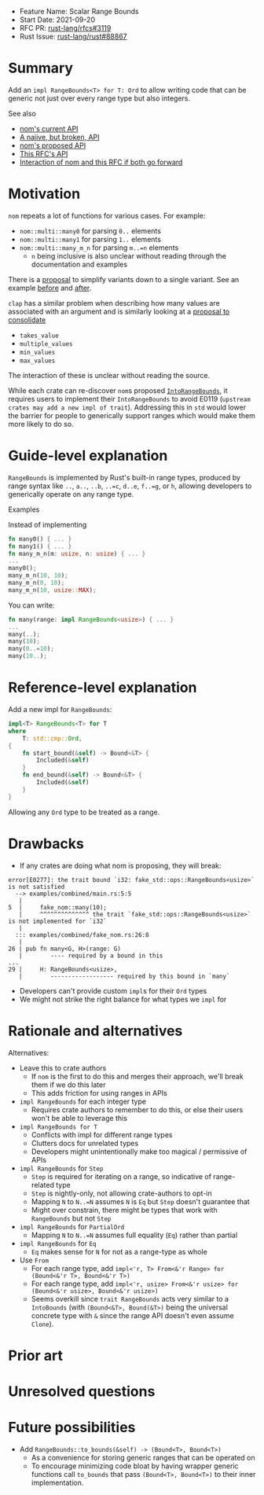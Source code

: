 - Feature Name: Scalar Range Bounds
- Start Date: 2021-09-20
- RFC PR: [rust-lang/rfcs#3119](https://github.com/rust-lang/rfcs/pull/3119)
- Rust Issue: [rust-lang/rust#88867](https://github.com/rust-lang/rust/issues/88867)

# Summary
[summary]: #summary

Add an `impl RangeBounds<T> for T: Ord` to allow writing code that can be
generic not just over every range type but also integers.

See also
- [nom's current API](examples/current)
- [A naiive, but broken, API](examples/broken-nom-proposal)
- [nom's proposed API](examples/nom-proposal)
- [This RFC's API](examples/rust-proposal)
- [Interaction of nom and this RFC if both go forward](examples/combined)

# Motivation
[motivation]: #motivation

`nom` repeats a lot of functions for various cases.  For example:
- `nom::multi::many0` for parsing `0..` elements
- `nom::multi::many1` for parsing `1..` elements
- `nom::multi::many_m_n` for parsing `m..=n` elements
  - `n` being inclusive is also unclear without reading through the documentation and examples

There is a [proposal](https://github.com/Geal/nom/issues/1393) to simplify
variants down to a single variant.  See an example
[before](examples/current/main.rs) and [after](examples/nom-proposal/main.rs).

`clap` has a similar problem when describing how many values are associated
with an argument and is similarly looking at a [proposal to
consolidate](https://github.com/clap-rs/clap/issues/2688)
- `takes_value`
- `multiple_values`
- `min_values`
- `max_values`

The interaction of these is unclear without reading the source.

While each crate can re-discover `nom`s proposed
[`IntoRangeBounds`](examples/nom-proposa/fake_nom.rs), it requires users to
implement their `IntoRangeBounds` to avoid E0119
(`upstream crates may add a new impl of trait`).  Addressing this in `std`
would lower the barrier for people to generically support ranges which would
make them more likely to do so.

# Guide-level explanation
[guide-level-explanation]: #guide-level-explanation

`RangeBounds` is implemented by Rust's built-in range types, produced
by range syntax like `..`, `a..`, `..b`, `..=c`, `d..e`, `f..=g`, or `h`,
allowing developers to generically operate on any range type.

Examples

Instead of implementing
```rust
fn many0() { ... }
fn many1() { ... }
fn many_m_n(m: usize, n: usize) { ... }
...
many0();
many_m_n(10, 10);
many_m_n(0, 10);
many_m_n(10, usize::MAX);
```

You can write:
```rust
fn many(range: impl RangeBounds<usize>) { ... }
...
many(..);
many(10);
many(0..=10);
many(10..);
```

# Reference-level explanation
[reference-level-explanation]: #reference-level-explanation

Add a new impl for `RangeBounds`:
```rust
impl<T> RangeBounds<T> for T
where
    T: std::cmp::Ord,
{
    fn start_bound(&self) -> Bound<&T> {
        Included(&self)
    }
    fn end_bound(&self) -> Bound<&T> {
        Included(&self)
    }
}
```

Allowing any `Ord` type to be treated as a range.

# Drawbacks
[drawbacks]: #drawbacks

- If any crates are doing what nom is proposing, they will break:
```
error[E0277]: the trait bound `i32: fake_std::ops::RangeBounds<usize>` is not satisfied
  --> examples/combined/main.rs:5:5
   |
5  |     fake_nom::many(10);
   |     ^^^^^^^^^^^^^^ the trait `fake_std::ops::RangeBounds<usize>` is not implemented for `i32`
   | 
  ::: examples/combined/fake_nom.rs:26:8
   |
26 | pub fn many<G, H>(range: G)
   |        ---- required by a bound in this
...
29 |     H: RangeBounds<usize>,
   |        ------------------ required by this bound in `many`
```
- Developers can't provide custom `impl`s for their `Ord` types
- We might not strike the right balance for what types we `impl` for

# Rationale and alternatives
[rationale-and-alternatives]: #rationale-and-alternatives

Alternatives:
- Leave this to crate authors
  - If `nom` is the first to do this and merges their approach, we'll break them if we do this later
  - This adds friction for using ranges in APIs
- `impl RangeBounds` for each integer type
  - Requires crate authors to remember to do this, or else their users won't be able to leverage this
- `impl RangeBounds for T`
  - Conflicts with impl for different range types
  - Clutters docs for unrelated types
  - Developers might unintentionally make too magical / permissive of APIs
- `impl RangeBounds` for `Step`
  - `Step` is required for iterating on a range, so indicative of range-related type
  - `Step` is nightly-only, not allowing crate-authors to opt-in
  - Mapping `N` to `N..=N` assumes `N` is `Eq` but `Step` doesn't guarantee that
  - Might over constrain, there might be types that work with `RangeBounds` but not `Step`
- `impl RangeBounds` for `PartialOrd`
  - Mapping `N` to `N..=N` assumes full equality (`Eq`) rather than partial
- `impl RangeBounds` for `Eq`
  - `Eq` makes sense for `N` for not as a range-type as whole
- Use `From`
  - For each range type, add `impl<'r, T> From<&'r Range> for (Bound<&'r T>, Bound<&'r T>)`
  - For each range type, add `impl<'r, usize> From<&'r usize> for (Bound<&'r usize>, Bound<&'r usize>)`
  - Seems overkill since `trait RangeBounds` acts very similar to a
    `IntoBounds` (with `(Bound<&T>, Bound(&T>)` being the universal concrete
    type with `&` since the range API doesn't even assume `Clone`).

# Prior art
[prior-art]: #prior-art

# Unresolved questions
[unresolved-questions]: #unresolved-questions


# Future possibilities
[future-possibilities]: #future-possibilities

- Add `RangeBounds::to_bounds(&self) -> (Bound<T>, Bound<T>)`
  - As a convenience for storing generic ranges that can be operated on
  - To encourage minimizing code bloat by having wrapper generic functions call
    `to_bounds` that pass `(Bound<T>, Bound<T>)` to their inner implementation.
